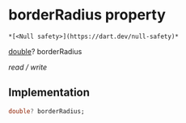 


# borderRadius property




    *[<Null safety>](https://dart.dev/null-safety)*


[double](https://api.flutter.dev/flutter/dart-core/double-class.html)? borderRadius
  
_read / write_






## Implementation

```dart
double? borderRadius;


```







